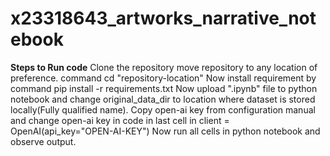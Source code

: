 # x23318643_artworks_narrative_notebook
**Steps to Run code**
Clone the repository
move repository to any location of preference.
command cd "repository-location"
Now install requirement by command pip install -r requirements.txt
Now upload ".ipynb" file to python notebook and change original_data_dir to location where dataset is stored locally(Fully qualified name).
Copy open-ai key from configuration manual and change open-ai key in code in last cell in client = OpenAI(api_key="OPEN-AI-KEY")
Now run all cells in python notebook and observe output.

